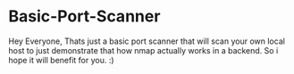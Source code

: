 # Basic-Port-Scanner
Hey Everyone, Thats just a basic port scanner that will scan your own local host to just demonstrate that how nmap actually works in a backend. So i hope it will benefit for you. :)
